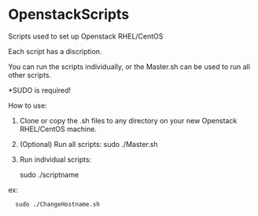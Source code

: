 # OpenstackScripts
Scripts used to set up Openstack RHEL/CentOS

Each script has a discription. 

You can run the scripts individually, or the Master.sh can be used to run all other scripts.

*SUDO is required!

How to use:
1. Clone or copy the .sh files to any directory on your new Openstack RHEL/CentOS machine.
2. (Optional) Run all scripts:
      sudo ./Master.sh
3. Run individual scripts:

      sudo ./scriptname
      
  ex:
  
      sudo ./ChangeHostname.sh
